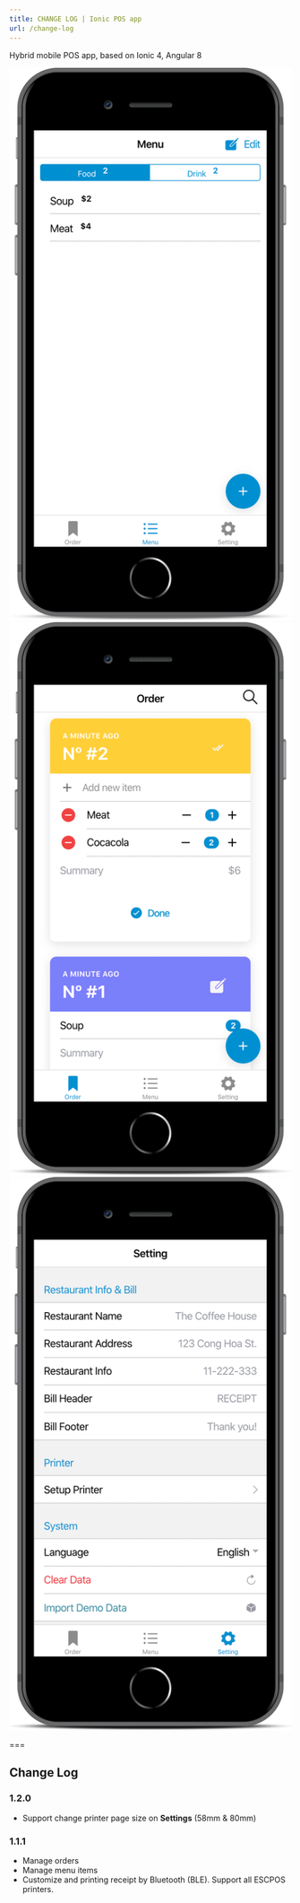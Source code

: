 ```yaml
---
title: CHANGE LOG | Ionic POS app
url: /change-log
---
```


Hybrid mobile POS app, based on Ionic 4, Angular 8

![](assets/img/slide-1.png) ![](assets/img/slide-2.png) ![](assets/img/slide-3.png)

===

## Change Log

### 1.2.0

- Support change printer page size on **Settings** (58mm & 80mm)

### 1.1.1

- Manage orders
- Manage menu items
- Customize and printing receipt by Bluetooth (BLE). Support all ESCPOS printers.